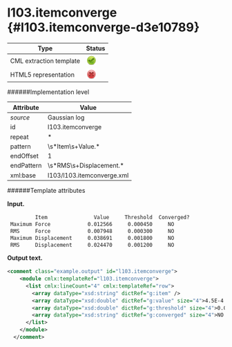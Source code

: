 # l103.itemconverge {#l103.itemconverge-d3e10789}


| Type                                                                                                                                                                                                  | Status                                                                                                                                                                                                |
|----|----|
| CML extraction template                                                                                                                                                                               | ![](/imgs/Total.png)                                                                                                                                                                                  |
| HTML5 representation                                                                                                                                                                                  | ![](/imgs/None.png)                                                                                                                                                                                   |

######Implementation level

| Attribute                                                                                                                                                                                             | Value                                                                                                                                                                                                 |
|----|----|
| *source*                                                                                                                                                                                              | Gaussian log                                                                                                                                                                                          |
| id                                                                                                                                                                                                    | l103.itemconverge                                                                                                                                                                                     |
| repeat                                                                                                                                                                                                | \*                                                                                                                                                                                                    |
| pattern                                                                                                                                                                                               | \\s\*Item\\s+Value.\*                                                                                                                                                                                 |
| endOffset                                                                                                                                                                                             | 1                                                                                                                                                                                                     |
| endPattern                                                                                                                                                                                            | \\s\*RMS\\s+Displacement.\*                                                                                                                                                                           |
| xml:base                                                                                                                                                                                              | l103/l103.itemconverge.xml                                                                                                                                                                            |

######Template attributes

**Input.**

             Item               Value     Threshold  Converged?
     Maximum Force            0.012566     0.000450     NO 
     RMS     Force            0.007948     0.000300     NO 
     Maximum Displacement     0.038691     0.001800     NO 
     RMS     Displacement     0.024470     0.001200     NO 
      

**Output text.**

```xml
<comment class="example.output" id="l103.itemconverge">
    <module cmlx:templateRef="l103.itemconverge">
      <list cmlx:lineCount="4" cmlx:templateRef="row">
        <array dataType="xsd:string" dictRef="g:item" />
        <array dataType="xsd:double" dictRef="g:value" size="4">4.5E-4 3.0E-4 0.0018 0.0012</array>
        <array dataType="xsd:double" dictRef="g:threshold" size="4">0.0 0.0 0.0 0.0</array>
        <array dataType="xsd:string" dictRef="g:converged" size="4">NO NO NO NO</array>
      </list>
    </module>
  </comment>
```
